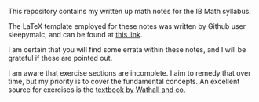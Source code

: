 This repository contains my written up math notes for 
the IB Math syllabus.

The LaTeX template employed for these notes was written by Github user sleepymalc, and can be found at [this link](https://github.com/sleepymalc/LaTeX-Template/tree/main).

I am certain that you will find some errata within these notes, and I will be grateful if these are pointed out.

I am aware that exercise sections are incomplete. I aim to remedy that over time, but my priority is to cover the fundamental concepts. An excellent source for exercises is the [textbook by Wathall and co.](https://global.oup.com/education/product/oxford-ib-diploma-programme-oxford-ib-diploma-programme-ib-mathematics-analysis-and-approaches-higher-level-enhanced-online-course-book-9780198427186/?region=uk)